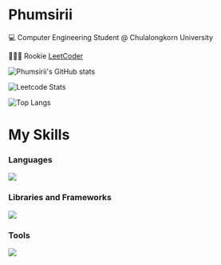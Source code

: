 <h1>
    Phumsirii
</h1>

<p>💻 Computer Engineering Student @ Chulalongkorn University</p>

👨🏻‍💻 Rookie [LeetCoder](https://github.com/Phumsirii/Daily-LeetCode-Problems)
  
![Phumsirii's GitHub stats](https://github-readme-stats.vercel.app/api?username=Phumsirii&show_icons=true&theme=radical&include_all_commits=true)

![Leetcode Stats](https://leetcard.jacoblin.cool/Phumsiri)

![Top Langs](https://github-readme-stats.vercel.app/api/top-langs/?username=Phumsirii&layout=compact&langs_count=100000&theme=dark)

<p align="center">
  <h1>
    My Skills
  </h1>
  <h3>
    Languages
  </h3>
  <div>
    <img src="https://skillicons.dev/icons?i=python,cpp,java,scala,js,css,html,ts"/>
  </div>
  <h3>
    Libraries and Frameworks
  </h3>
  <div>
    <img src="https://skillicons.dev/icons?i=express,redux,pytorch,next,react,tailwind"/>
  </div>
  <h3>
    Tools
  </h3>
  <div>
    <img src="https://skillicons.dev/icons?i=discord,notion,github,vscode,npm,nodejs,mongodb,postman,aws,vercel,docker,postgres,figma,mysql"/>
  </div>
</p>
